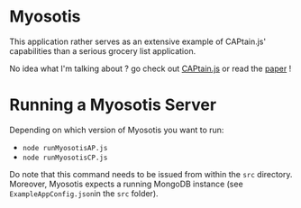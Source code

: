 # Myosotis
This application rather serves as an extensive example of CAPtain.js' capabilities than a serious grocery list application.

No idea what I'm talking about ? go check out [CAPtain.js](https://github.com/myter/CAPtain) or read the [paper](http://myter.be/papers/pre-print-onward18.pdf) ! 

# Running a Myosotis Server
Depending on which version of Myosotis you want to run:

- `node runMyosotisAP.js` 
- `node runMyosotisCP.js`

Do note that this command needs to be issued from within the `src` directory.
Moreover, Myosotis expects a running MongoDB instance (see `ExampleAppConfig.json`in the `src` folder).


